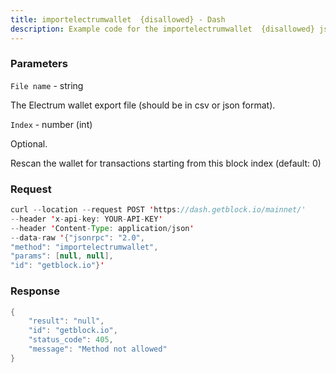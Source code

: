 ```yaml
---
title: importelectrumwallet  {disallowed} - Dash
description: Example code for the importelectrumwallet  {disallowed} json-rpc method. Сomplete guide on how to use importelectrumwallet  {disallowed} json-rpc in GetBlock.io Web3 documentation.
---
```


### Parameters


`File name` - string

The Electrum wallet export file (should be in csv or json format).

`Index` - number (int)

Optional.

Rescan the wallet for transactions starting from this block index
(default: 0)

### Request

``` java
curl --location --request POST 'https://dash.getblock.io/mainnet/' 
--header 'x-api-key: YOUR-API-KEY' 
--header 'Content-Type: application/json' 
--data-raw '{"jsonrpc": "2.0",
"method": "importelectrumwallet",
"params": [null, null],
"id": "getblock.io"}'
```

###  Response

``` java
{
    "result": "null",
    "id": "getblock.io",
    "status_code": 405,
    "message": "Method not allowed"
}
```

